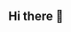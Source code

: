 ## Hi there 👋

<!--
**AntonioOrojas/AntonioOrojas** is a ✨ _special_ ✨ repository because its `README.md` (this file) appears on your GitHub profile.

Here are some ideas to get you started:

- 🔭 I’m currently working on interMOVIL
- 🌱 I’m currently learning Python..
- 👯 I’m looking to collaborate on Grupo R&S..
- 🤔 I’m looking for help with JS
- 💬 Ask me about programming
- 📫 How to reach me: Antonio
- 😄 Pronouns: He
- ⚡ Fun fact: Fun
-->
